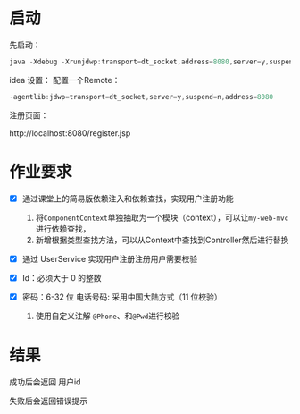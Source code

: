 # 启动

先启动：

```java
java -Xdebug -Xrunjdwp:transport=dt_socket,address=8080,server=y,suspend=y -jar user-web-v1-SNAPSHOT-war-exec.jar
```

idea 设置：
配置一个Remote：

```java
-agentlib:jdwp=transport=dt_socket,server=y,suspend=n,address=8080
```

注册页面：

http://localhost:8080/register.jsp



# 作业要求

- [x] 通过课堂上的简易版依赖注入和依赖查找，实现用户注册功能
  1. 将`ComponentContext`单独抽取为一个模块（context），可以让`my-web-mvc`进行依赖查找，
  2. 新增根据类型查找方法，可以从Context中查找到Controller然后进行替换
- [x] 通过 UserService 实现用户注册注册用户需要校验

- [x] Id：必须大于 0 的整数

- [x] 密码：6-32 位 电话号码: 采用中国大陆方式（11 位校验）
  1. 使用自定义注解 `@Phone`、和`@Pwd`进行校验



# 结果

成功后会返回 用户id

失败后会返回错误提示